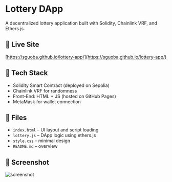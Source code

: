 # Lottery DApp

A decentralized lottery application built with Solidity, Chainlink VRF, and Ethers.js.

## 🔗 Live Site

[https://sguoba.github.io/lottery-app/](https://sguoba.github.io/lottery-app/)

## 🧱 Tech Stack

- Solidity Smart Contract (deployed on Sepolia)
- Chainlink VRF for randomness
- Front-End: HTML + JS (hosted on GitHub Pages)
- MetaMask for wallet connection

## 📂 Files

- `index.html` – UI layout and script loading
- `lottery.js` – DApp logic using ethers.js
- `style.css` – minimal design
- `README.md` – overview

## 📸 Screenshot

![screenshot](screenshot.png)

